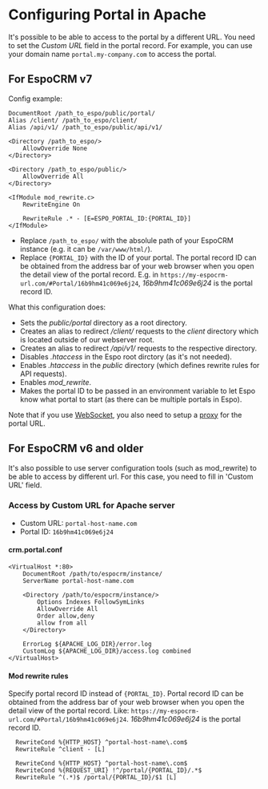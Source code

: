 # Configuring Portal in Apache

It's possible to be able to access to the portal by a different URL. You need to set the *Custom URL* field in the portal record. For example, you can use your domain name `portal.my-company.com` to access the portal.


## For EspoCRM v7

Config example:

```
DocumentRoot /path_to_espo/public/portal/
Alias /client/ /path_to_espo/client/
Alias /api/v1/ /path_to_espo/public/api/v1/

<Directory /path_to_espo/>
    AllowOverride None
</Directory>

<Directory /path_to_espo/public/>
    AllowOverride All
</Directory>

<IfModule mod_rewrite.c>
    RewriteEngine On

    RewriteRule .* - [E=ESPO_PORTAL_ID:{PORTAL_ID}]
</IfModule>
```

* Replace `/path_to_espo/` with the absolule path of your EspoCRM instance (e.g. it can be `/var/www/html/`).
* Replace `{PORTAL_ID}` with the ID of your portal. The portal record ID can be obtained from the address bar of your web browser when you open the detail view of the portal record. E.g. in `https://my-espocrm-url.com/#Portal/16b9hm41c069e6j24`, *16b9hm41c069e6j24* is the portal record ID.

What this configuration does:

* Sets the *public/portal* directory as a root directory.
* Creates an alias to redirect */client/* requests to the *client* directory which is located outside of our webserver root.
* Creates an alias to redirect */api/v1/* requests to the respective directory.
* Disables *.htaccess* in the Espo root dirctory (as it's not needed).
* Enables *.htaccess* in the *public* directory (which defines rewrite rules for API requests).
* Enables *mod_rewrite*.
* Makes the portal ID to be passed in an environment variable to let Espo know what portal to start (as there can be multiple portals in Espo).

Note that if you use [WebSocket](../websocket.md), you also need to setup a [proxy](../websocket.md#apache) for the portal URL.

## For EspoCRM v6 and older

It's also possible to use server configuration tools (such as mod_rewrite) to be able to access by different url. For this case, you need to fill in 'Custom URL' field.

### Access by Custom URL for Apache server

* Custom URL: `portal-host-name.com`
* Portal ID: `16b9hm41c069e6j24`

#### crm.portal.conf

```
<VirtualHost *:80>
    DocumentRoot /path/to/espocrm/instance/
    ServerName portal-host-name.com

    <Directory /path/to/espocrm/instance/>
        Options Indexes FollowSymLinks
        AllowOverride All
        Order allow,deny
        allow from all
    </Directory>

    ErrorLog ${APACHE_LOG_DIR}/error.log
    CustomLog ${APACHE_LOG_DIR}/access.log combined
</VirtualHost>
```

#### Mod rewrite rules

Specify portal record ID instead of `{PORTAL_ID}`. Portal record ID can be obtained from the address bar of your web browser when you open the detail view of the portal record. Like: `https://my-espocrm-url.com/#Portal/16b9hm41c069e6j24`. *16b9hm41c069e6j24* is the portal record ID.

```
  RewriteCond %{HTTP_HOST} ^portal-host-name\.com$
  RewriteRule ^client - [L]

  RewriteCond %{HTTP_HOST} ^portal-host-name\.com$
  RewriteCond %{REQUEST_URI} !^/portal/{PORTAL_ID}/.*$
  RewriteRule ^(.*)$ /portal/{PORTAL_ID}/$1 [L]
```

